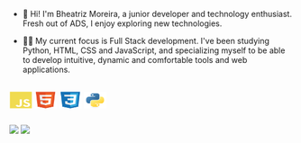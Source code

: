 - <font style="vertical-align: inherit;"><font style="vertical-align: inherit;">🤗</font></font>  Hi! I'm Bheatriz Moreira, a junior developer and technology enthusiast. Fresh out of ADS, I enjoy exploring new technologies.

- <font style="vertical-align: inherit;"><font style="vertical-align: inherit;">👩‍💻</font></font>  My current focus is Full Stack development. I've been studying Python, HTML, CSS and JavaScript, and specializing myself to be able to develop intuitive, dynamic and comfortable tools and web applications.

<div style="display: inline_block"><br>
  <img align="center" alt="Bheatriz-Js" height="30" width="40" src="https://raw.githubusercontent.com/devicons/devicon/master/icons/javascript/javascript-plain.svg">
  <img align="center" alt="Bheatriz-HTML" height="30" width="40" src="https://raw.githubusercontent.com/devicons/devicon/master/icons/html5/html5-original.svg">
  <img align="center" alt="Bheatriz-CSS" height="30" width="40" src="https://raw.githubusercontent.com/devicons/devicon/master/icons/css3/css3-original.svg">
  <img align="center" alt="Bheatriz-Python" height="30" width="40" src="https://raw.githubusercontent.com/devicons/devicon/master/icons/python/python-original.svg">
 </div>
 
 ##

  <a href="https://www.instagram.com/annasanmors/" target="_blank"><img src="https://img.shields.io/badge/-Instagram-%23E4405F?style=for-the-badge&logo=instagram&logoColor=white" target="_blank"></a>
  <a href="https://www.linkedin.com/in/bheatrizmoreira/" target="_blank"><img src="https://img.shields.io/badge/-LinkedIn-%230077B5?style=for-the-badge&logo=linkedin&logoColor=white" target="_blank"></a> 
  
</div>


<!---
BheatrizMoreira/BheatrizMoreira is a ✨ special ✨ repository because its `README.md` (this file) appears on your GitHub profile.
You can click the Preview link to take a look at your changes.
--->
